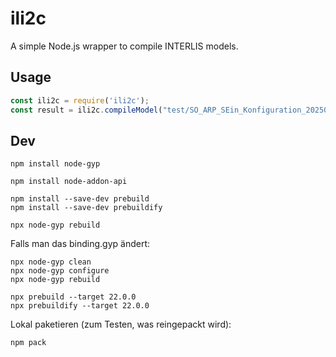 # ili2c

A simple Node.js wrapper to compile INTERLIS models.

## Usage

```js
const ili2c = require('ili2c');
const result = ili2c.compileModel("test/SO_ARP_SEin_Konfiguration_20250115.ili", "test.log");
```

## Dev

```
npm install node-gyp
```

```
npm install node-addon-api
```

```
npm install --save-dev prebuild
npm install --save-dev prebuildify
```

```
npx node-gyp rebuild
```

Falls man das binding.gyp ändert: 

```
npx node-gyp clean
npx node-gyp configure
npx node-gyp rebuild
```

```
npx prebuild --target 22.0.0
npx prebuildify --target 22.0.0
```

Lokal paketieren (zum Testen, was reingepackt wird):
```
npm pack
```